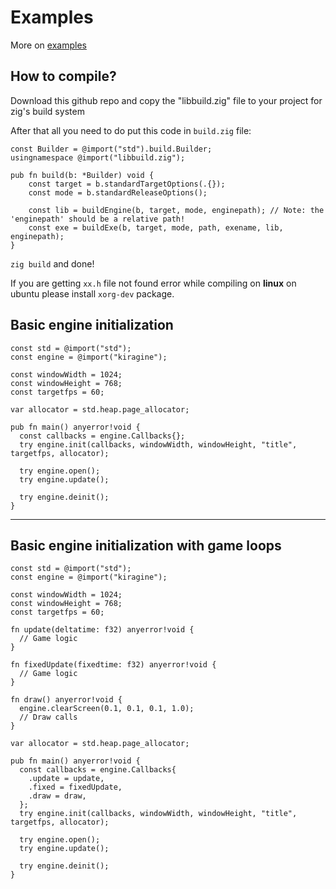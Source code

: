 # Examples
More on [examples](https://github.com/Kiakra/Kiragine/tree/master/examples)

## How to compile?

Download this github repo and copy the "libbuild.zig" file to your project for zig's build system

After that all you need to do put this code in `build.zig` file:

```zig
const Builder = @import("std").build.Builder;
usingnamespace @import("libbuild.zig");

pub fn build(b: *Builder) void {
	const target = b.standardTargetOptions(.{});
	const mode = b.standardReleaseOptions();

	const lib = buildEngine(b, target, mode, enginepath); // Note: the 'enginepath' should be a relative path!
	const exe = buildExe(b, target, mode, path, exename, lib, enginepath);
}
```
`zig build` and done!

If you are getting `xx.h` file not found error while compiling on **linux** on ubuntu please install `xorg-dev` package.

## Basic engine initialization
```zig
const std = @import("std");
const engine = @import("kiragine");

const windowWidth = 1024;
const windowHeight = 768;
const targetfps = 60;

var allocator = std.heap.page_allocator;

pub fn main() anyerror!void {
  const callbacks = engine.Callbacks{};
  try engine.init(callbacks, windowWidth, windowHeight, "title", targetfps, allocator);

  try engine.open();
  try engine.update();

  try engine.deinit();
}
```
-------------------------
## Basic engine initialization with game loops
```zig
const std = @import("std");
const engine = @import("kiragine");

const windowWidth = 1024;
const windowHeight = 768;
const targetfps = 60;

fn update(deltatime: f32) anyerror!void {
  // Game logic
}

fn fixedUpdate(fixedtime: f32) anyerror!void {
  // Game logic
}

fn draw() anyerror!void {
  engine.clearScreen(0.1, 0.1, 0.1, 1.0);
  // Draw calls 
}

var allocator = std.heap.page_allocator;

pub fn main() anyerror!void {
  const callbacks = engine.Callbacks{
    .update = update,
    .fixed = fixedUpdate,
    .draw = draw,
  };
  try engine.init(callbacks, windowWidth, windowHeight, "title", targetfps, allocator);

  try engine.open();
  try engine.update();

  try engine.deinit();
}
```
